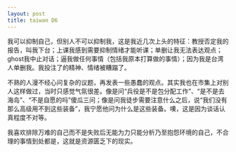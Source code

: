 ```yaml
---
layout: post
title: taiwan D6
---
```

我可以抑制自己，但别人不可以抑制我，这是我近几次上头的特征：教授否定我的报告，叫我下台；上课我感到需要抑制情绪才能听课；单删让我无法表达观点；ghost我中止对话；逼我做任何事情（包括我原本打算做的事情）；因为我是台湾人单删我。我投注了的精神、情绪被糟蹋了。

不熟的人漫不经心问复杂的议题，再发表一些愚蠢的观点。其实我也在市集上对别人这样做过，当时只感觉气氛很差。像是问“兵役是不是包分配工作”、“是不是去海岛”、“不是自愿的吗”傻瓜三问；像是问我徒步需要注意什么之后，说“我们没有那么高级用不到这些装备”，我宁愿他问为什么是这些装备。噢，这是因为谈话认真程度不对等。

我喜欢排除万难的自己而不是失败后无能为力只能分析乃至抱怨环境的自己，不合理的事情到处都是，这就是资源匮乏下的现实。